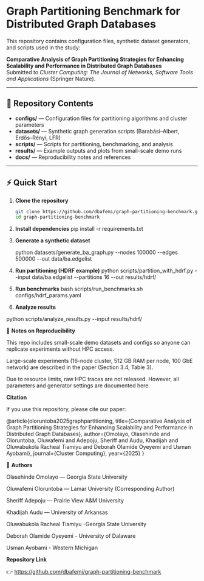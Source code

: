 # Graph Partitioning Benchmark for Distributed Graph Databases

This repository contains configuration files, synthetic dataset generators, and scripts used in the study:

**Comparative Analysis of Graph Partitioning Strategies for Enhancing Scalability and Performance in Distributed Graph Databases**  
Submitted to *Cluster Computing: The Journal of Networks, Software Tools and Applications* (Springer Nature).

---

## 📂 Repository Contents
- **configs/** — Configuration files for partitioning algorithms and cluster parameters  
- **datasets/** — Synthetic graph generation scripts (Barabási–Albert, Erdős–Rényi, LFR)  
- **scripts/** — Scripts for partitioning, benchmarking, and analysis  
- **results/** — Example outputs and plots from small-scale demo runs  
- **docs/** — Reproducibility notes and references  

---

## ⚡ Quick Start

1. **Clone the repository**
   ```bash
   git clone https://github.com/dbafemi/graph-partitioning-benchmark.git
   cd graph-partitioning-benchmark

2. **Install dependencies**
pip install -r requirements.txt

3. **Generate a synthetic dataset**

   python datasets/generate_ba_graph.py --nodes 100000 --edges 500000 --out data/ba.edgelist

4. **Run partitioning (HDRF example)**
python scripts/partition_with_hdrf.py --input data/ba.edgelist --partitions 16 --out results/hdrf/

   
5. **Run benchmarks**
   bash scripts/run_benchmarks.sh configs/hdrf_params.yaml

6. **Analyze results**
   
python scripts/analyze_results.py --input results/hdrf/

🧪 **Notes on Reproducibility**

This repo includes small-scale demo datasets and configs so anyone can replicate experiments without HPC access.

Large-scale experiments (16-node cluster, 512 GB RAM per node, 100 GbE network) are described in the paper (Section 3.4, Table 3).

Due to resource limits, raw HPC traces are not released. However, all parameters and generator settings are documented here.

**Citation**

If you use this repository, please cite our paper:

@article{oloruntoba2025graphpartitioning,
  title={Comparative Analysis of Graph Partitioning Strategies for Enhancing Scalability and Performance in Distributed Graph Databases},
  author={Omolayo, Olasehinde and Oloruntoba, Oluwafemi and Adepoju, Sheriff and Audu, Khadijah and Oluwabukola Racheal Tiamiyu and Deborah Olamide Oyeyemi and Usman Ayobami},
  journal={Cluster Computing},
  year={2025}
}


👥 **Authors**

Olasehinde Omolayo — Georgia State University

Oluwafemi Oloruntoba — Lamar University (Corresponding Author)

Sheriff Adepoju — Prairie View A&M University

Khadijah Audu — University of Arkansas 

Oluwabukola Racheal Tiamiyu -Georgia State University

Deborah Olamide Oyeyemi - University of Dalaware

Usman Ayobami - Western Michigan

**Repository Link**

👉 https://github.com/dbafemi/graph-partitioning-benchmark
